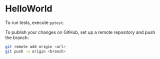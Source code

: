 # HelloWorld

To run tests, execute `pytest`.

To publish your changes on GitHub, set up a remote repository and push
the branch:

```bash
git remote add origin <url>
git push -u origin <branch>
```
